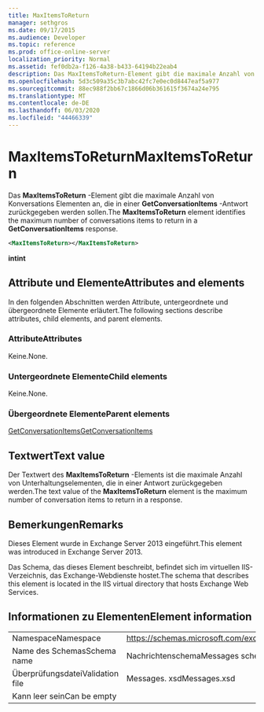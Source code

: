```yaml
---
title: MaxItemsToReturn
manager: sethgros
ms.date: 09/17/2015
ms.audience: Developer
ms.topic: reference
ms.prod: office-online-server
localization_priority: Normal
ms.assetid: fef0db2a-f126-4a38-b433-64194b22eab4
description: Das MaxItemsToReturn-Element gibt die maximale Anzahl von Konversations Elementen an, die in einer GetConversationItems-Antwort zurückgegeben werden sollen.
ms.openlocfilehash: 5d3c509a35c3b7abc42fc7e0ec0d8447eaf5a977
ms.sourcegitcommit: 88ec988f2bb67c1866d06b361615f3674a24e795
ms.translationtype: MT
ms.contentlocale: de-DE
ms.lasthandoff: 06/03/2020
ms.locfileid: "44466339"
---
```

# <a name="maxitemstoreturn"></a><span data-ttu-id="5589d-103">MaxItemsToReturn</span><span class="sxs-lookup"><span data-stu-id="5589d-103">MaxItemsToReturn</span></span>

<span data-ttu-id="5589d-104">Das **MaxItemsToReturn** -Element gibt die maximale Anzahl von Konversations Elementen an, die in einer **GetConversationItems** -Antwort zurückgegeben werden sollen.</span><span class="sxs-lookup"><span data-stu-id="5589d-104">The **MaxItemsToReturn** element identifies the maximum number of conversations items to return in a **GetConversationItems** response.</span></span> 
  
```XML
<MaxItemsToReturn></MaxItemsToReturn>
```

 <span data-ttu-id="5589d-105">**int**</span><span class="sxs-lookup"><span data-stu-id="5589d-105">**int**</span></span>
## <a name="attributes-and-elements"></a><span data-ttu-id="5589d-106">Attribute und Elemente</span><span class="sxs-lookup"><span data-stu-id="5589d-106">Attributes and elements</span></span>

<span data-ttu-id="5589d-107">In den folgenden Abschnitten werden Attribute, untergeordnete und übergeordnete Elemente erläutert.</span><span class="sxs-lookup"><span data-stu-id="5589d-107">The following sections describe attributes, child elements, and parent elements.</span></span>
  
### <a name="attributes"></a><span data-ttu-id="5589d-108">Attribute</span><span class="sxs-lookup"><span data-stu-id="5589d-108">Attributes</span></span>

<span data-ttu-id="5589d-109">Keine.</span><span class="sxs-lookup"><span data-stu-id="5589d-109">None.</span></span>
  
### <a name="child-elements"></a><span data-ttu-id="5589d-110">Untergeordnete Elemente</span><span class="sxs-lookup"><span data-stu-id="5589d-110">Child elements</span></span>

<span data-ttu-id="5589d-111">Keine.</span><span class="sxs-lookup"><span data-stu-id="5589d-111">None.</span></span>
  
### <a name="parent-elements"></a><span data-ttu-id="5589d-112">Übergeordnete Elemente</span><span class="sxs-lookup"><span data-stu-id="5589d-112">Parent elements</span></span>

[<span data-ttu-id="5589d-113">GetConversationItems</span><span class="sxs-lookup"><span data-stu-id="5589d-113">GetConversationItems</span></span>](getconversationitems.md)
  
## <a name="text-value"></a><span data-ttu-id="5589d-114">Textwert</span><span class="sxs-lookup"><span data-stu-id="5589d-114">Text value</span></span>

<span data-ttu-id="5589d-115">Der Textwert des **MaxItemsToReturn** -Elements ist die maximale Anzahl von Unterhaltungselementen, die in einer Antwort zurückgegeben werden.</span><span class="sxs-lookup"><span data-stu-id="5589d-115">The text value of the **MaxItemsToReturn** element is the maximum number of conversation items to return in a response.</span></span> 
  
## <a name="remarks"></a><span data-ttu-id="5589d-116">Bemerkungen</span><span class="sxs-lookup"><span data-stu-id="5589d-116">Remarks</span></span>

<span data-ttu-id="5589d-117">Dieses Element wurde in Exchange Server 2013 eingeführt.</span><span class="sxs-lookup"><span data-stu-id="5589d-117">This element was introduced in Exchange Server 2013.</span></span>
  
<span data-ttu-id="5589d-118">Das Schema, das dieses Element beschreibt, befindet sich im virtuellen IIS-Verzeichnis, das Exchange-Webdienste hostet.</span><span class="sxs-lookup"><span data-stu-id="5589d-118">The schema that describes this element is located in the IIS virtual directory that hosts Exchange Web Services.</span></span>
  
## <a name="element-information"></a><span data-ttu-id="5589d-119">Informationen zu Elementen</span><span class="sxs-lookup"><span data-stu-id="5589d-119">Element information</span></span>

|||
|:-----|:-----|
|<span data-ttu-id="5589d-120">Namespace</span><span class="sxs-lookup"><span data-stu-id="5589d-120">Namespace</span></span>  <br/> |https://schemas.microsoft.com/exchange/services/2006/messages  <br/> |
|<span data-ttu-id="5589d-121">Name des Schemas</span><span class="sxs-lookup"><span data-stu-id="5589d-121">Schema name</span></span>  <br/> |<span data-ttu-id="5589d-122">Nachrichtenschema</span><span class="sxs-lookup"><span data-stu-id="5589d-122">Messages schema</span></span>  <br/> |
|<span data-ttu-id="5589d-123">Überprüfungsdatei</span><span class="sxs-lookup"><span data-stu-id="5589d-123">Validation file</span></span>  <br/> |<span data-ttu-id="5589d-124">Messages. xsd</span><span class="sxs-lookup"><span data-stu-id="5589d-124">Messages.xsd</span></span>  <br/> |
|<span data-ttu-id="5589d-125">Kann leer sein</span><span class="sxs-lookup"><span data-stu-id="5589d-125">Can be empty</span></span>  <br/> ||
   

